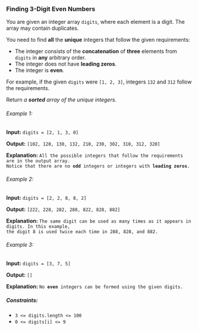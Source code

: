 <h3>Finding 3-Digit Even Numbers</h3>

<p>You are given an integer array <code>digits</code>, where each element is a digit. The array may contain duplicates.</p>
<p>You need to find <b>all</b> the <b>unique</b> integers that follow the given requirements:</p>
<ul>
    <li>The integer consists of the <b>concatenation</b> of <b>three</b> elements from <code>digits</code> in <b>any</b> 
        arbitrary order.</li>
    <li>The integer does not have <b>leading zeros</b>.</li>
    <li>The integer is <b>even</b>.</li>
</ul>
<p>For example, if the given <code>digits</code> were <code>[1, 2, 3]</code>, integers <code>132</code> and 
<code>312</code> follow the requirements.</p>
<p>Return <i>a <b>sorted</b> array of the unique integers</i>.</p>

<h6>Example 1:</h6>
<p><b>Input:</b> <code>digits = [2, 1, 3, 0]</code></p>
<p><b>Output:</b> <code>[102, 120, 130, 132, 210, 230, 302, 310, 312, 320]</code></p>
<p><b>Explanation:</b> <code>All the possible integers that follow the requirements are in the output array.
Notice that there are no <b>odd</b> integers or integers with <b>leading zeros</b>.</code></p>

<h6>Example 2:</h6>
<p><b>Input:</b> <code>digits = [2, 2, 8, 8, 2]</code></p>
<p><b>Output:</b> <code>[222, 228, 282, 288, 822, 828, 882]</code></p>
<p><b>Explanation:</b> <code>The same digit can be used as many times as it appears in digits. In this example, 
the digit 8 is used twice each time in 288, 828, and 882. </code></p>

<h6>Example 3:</h6>
<p><b>Input:</b> <code>digits = [3, 7, 5]</code></p>
<p><b>Output:</b> <code>[]</code></p>
<p><b>Explanation:</b> <code>No <b>even</b> integers can be formed using the given digits.</code></p>


<h5>Constraints:</h5>
<ul>
    <li><code>3 <= digits.length <= 100</code></li>
    <li><code>0 <= digits[i] <= 9</code></li>
</ul>
